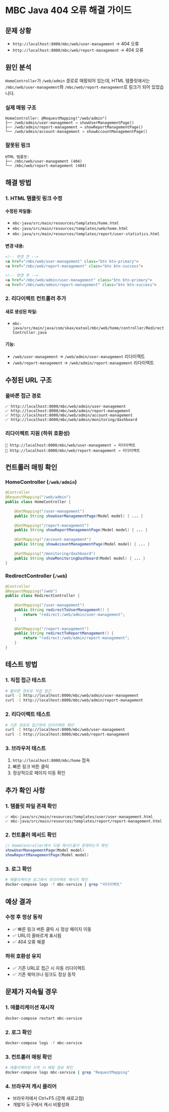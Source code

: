 # MBC Java 404 오류 해결 가이드

## 문제 상황
- `http://localhost:8000/mbc/web/user-management` → 404 오류
- `http://localhost:8000/mbc/web/report-management` → 404 오류

## 원인 분석
`HomeController`가 `/web/admin` 경로로 매핑되어 있는데, HTML 템플릿에서는 `/mbc/web/user-management`와 `/mbc/web/report-management`로 링크가 되어 있었습니다.

### 실제 매핑 구조
```
HomeController: @RequestMapping("/web/admin")
├── /web/admin/user-management → showUserManagementPage()
├── /web/admin/report-management → showReportManagementPage()
└── /web/admin/account-management → showAccountManagementPage()
```

### 잘못된 링크
```
HTML 템플릿:
├── /mbc/web/user-management (404)
└── /mbc/web/report-management (404)
```

## 해결 방법

### 1. HTML 템플릿 링크 수정

#### 수정된 파일들:
- `mbc-java/src/main/resources/templates/home.html`
- `mbc-java/src/main/resources/templates/web/home.html`
- `mbc-java/src/main/resources/templates/report/user-statistics.html`

#### 변경 내용:
```html
<!-- 변경 전 -->
<a href="/mbc/web/user-management" class="btn btn-primary">
<a href="/mbc/web/report-management" class="btn btn-success">

<!-- 변경 후 -->
<a href="/mbc/web/admin/user-management" class="btn btn-primary">
<a href="/mbc/web/admin/report-management" class="btn btn-success">
```

### 2. 리다이렉트 컨트롤러 추가

#### 새로 생성된 파일:
- `mbc-java/src/main/java/com/skax/eatool/mbc/web/home/controller/RedirectController.java`

#### 기능:
- `/web/user-management` → `/web/admin/user-management` 리다이렉트
- `/web/report-management` → `/web/admin/report-management` 리다이렉트

## 수정된 URL 구조

### 올바른 접근 경로
```
✅ http://localhost:8000/mbc/web/admin/user-management
✅ http://localhost:8000/mbc/web/admin/report-management
✅ http://localhost:8000/mbc/web/admin/account-management
✅ http://localhost:8000/mbc/web/admin/monitoring/dashboard
```

### 리다이렉트 지원 (하위 호환성)
```
🔄 http://localhost:8000/mbc/web/user-management → 리다이렉트
🔄 http://localhost:8000/mbc/web/report-management → 리다이렉트
```

## 컨트롤러 매핑 확인

### HomeController (`/web/admin`)
```java
@Controller
@RequestMapping("/web/admin")
public class HomeController {
    
    @GetMapping("/user-management")
    public String showUserManagementPage(Model model) { ... }
    
    @GetMapping("/report-management")
    public String showReportManagementPage(Model model) { ... }
    
    @GetMapping("/account-management")
    public String showAccountManagementPage(Model model) { ... }
    
    @GetMapping("/monitoring/dashboard")
    public String showMonitoringDashboard(Model model) { ... }
}
```

### RedirectController (`/web`)
```java
@Controller
@RequestMapping("/web")
public class RedirectController {
    
    @GetMapping("/user-management")
    public String redirectToUserManagement() {
        return "redirect:/web/admin/user-management";
    }
    
    @GetMapping("/report-management")
    public String redirectToReportManagement() {
        return "redirect:/web/admin/report-management";
    }
}
```

## 테스트 방법

### 1. 직접 접근 테스트
```bash
# 올바른 경로로 직접 접근
curl -I http://localhost:8000/mbc/web/admin/user-management
curl -I http://localhost:8000/mbc/web/admin/report-management
```

### 2. 리다이렉트 테스트
```bash
# 기존 경로로 접근하여 리다이렉트 확인
curl -I http://localhost:8000/mbc/web/user-management
curl -I http://localhost:8000/mbc/web/report-management
```

### 3. 브라우저 테스트
1. `http://localhost:8000/mbc/home` 접속
2. 빠른 링크 버튼 클릭
3. 정상적으로 페이지 이동 확인

## 추가 확인 사항

### 1. 템플릿 파일 존재 확인
```
✅ mbc-java/src/main/resources/templates/user/user-management.html
✅ mbc-java/src/main/resources/templates/report/report-management.html
```

### 2. 컨트롤러 메서드 확인
```java
// HomeController에서 다음 메서드들이 존재하는지 확인
showUserManagementPage(Model model)
showReportManagementPage(Model model)
```

### 3. 로그 확인
```bash
# 애플리케이션 로그에서 리다이렉트 메시지 확인
docker-compose logs -f mbc-service | grep "리다이렉트"
```

## 예상 결과

### 수정 후 정상 동작
- ✅ 빠른 링크 버튼 클릭 시 정상 페이지 이동
- ✅ URL이 올바르게 표시됨
- ✅ 404 오류 해결

### 하위 호환성 유지
- ✅ 기존 URL로 접근 시 자동 리다이렉트
- ✅ 기존 북마크나 링크도 정상 동작

## 문제가 지속될 경우

### 1. 애플리케이션 재시작
```bash
docker-compose restart mbc-service
```

### 2. 로그 확인
```bash
docker-compose logs -f mbc-service
```

### 3. 컨트롤러 매핑 확인
```bash
# 애플리케이션 시작 시 매핑 정보 확인
docker-compose logs mbc-service | grep "RequestMapping"
```

### 4. 브라우저 캐시 클리어
- 브라우저에서 Ctrl+F5 (강제 새로고침)
- 개발자 도구에서 캐시 비활성화 